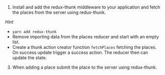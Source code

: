 1. Install and add the redux-thunk middleware to your application and
   fetch the places from the server using redux-thunk.

_Hint_

- `yarn add redux-thunk`
- Remove importing data from the places reducer and start with an empty list.
- Create a thunk action creator function `fetchPlaces` fetching the places. On success update trigger a success action. The reducer then can update the state.

3. When adding a place submit the place to the server using redux-thunk.
